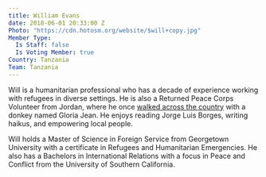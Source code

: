 ```yaml
---
title: William Evans
date: 2018-06-01 20:33:00 Z
Photo: "https://cdn.hotosm.org/website/$will+copy.jpg"
Member Type:
  Is Staff: false
  Is Voting Member: true
Country: Tanzania
Team: Tanzania
---
```


Will is a humanitarian professional who has a decade of experience working with refugees in diverse settings. He is also a Returned Peace Corps Volunteer from Jordan, where he once [walked across the country](https://umap.openstreetmap.fr/en/map/jordan-tales-walk_220147#7/30.798/36.724) with a donkey named Gloria Jean. He enjoys reading Jorge Luis Borges, writing haikus, and empowering local people.  

Will holds a Master of Science in Foreign Service from Georgetown University with a certificate in Refugees and Humanitarian Emergencies. He also has a Bachelors in International Relations with a focus in Peace and Conflict from the University of Southern California.
